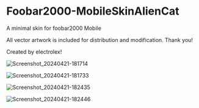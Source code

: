 # Foobar2000-MobileSkinAlienCat
A minimal skin for foobar2000 Mobile

All vector artwork is included for distribution and modification. Thank you!

Created by electrolex!

![Screenshot_20240421-181714](https://github.com/lexterror/Foobar2000-MobileSkinAlienCat/assets/16135535/38255fd9-a415-4835-a851-45baac837f5f)

![Screenshot_20240421-181733](https://github.com/lexterror/Foobar2000-MobileSkinAlienCat/assets/16135535/95647b55-28f7-42f1-80a2-f50d176d8826)

![Screenshot_20240421-182435](https://github.com/lexterror/Foobar2000-MobileSkinAlienCat/assets/16135535/e4e0fb50-6c91-41ca-9b52-9830abeb7ea6)

![Screenshot_20240421-182446](https://github.com/lexterror/Foobar2000-MobileSkinAlienCat/assets/16135535/454989fa-f78e-4134-8ec9-e0a5666e8246)
